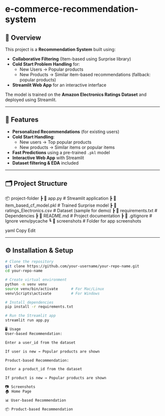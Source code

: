 # e-commerce-recommendation-system

## 📌 Overview
This project is a **Recommendation System** built using:
- **Collaborative Filtering** (Item-based using Surprise library)
- **Cold Start Problem Handling** for:
  - New Users → Popular products
  - New Products → Similar item-based recommendations (fallback: popular products)
- **Streamlit Web App** for an interactive interface

The model is trained on the **Amazon Electronics Ratings Dataset** and deployed using Streamlit.

---

## 🚀 Features
- **Personalized Recommendations** (for existing users)
- **Cold Start Handling**:
  - New users → Top popular products
  - New products → Similar items or popular items
- **Fast Predictions** using a pre-trained `.pkl` model
- **Interactive Web App** with Streamlit
- **Dataset filtering & EDA** included

---

## 🗂 Project Structure
📦 project-folder
┣ 📜 app.py # Streamlit application
┣ 📜 item_based_cf_model.pkl # Trained Surprise model
┣ 📜 ratings_Electronics.csv # Dataset (sample for demo)
┣ 📜 requirements.txt # Dependencies
┣ 📜 README.md # Project documentation
┣ 📜 .gitignore # Ignore venv/pycache
┗ 📂 screenshots # Folder for app screenshots

yaml
Copy
Edit

---

## ⚙️ Installation & Setup
```bash
# Clone the repository
git clone https://github.com/your-username/your-repo-name.git
cd your-repo-name

# Create virtual environment
python -m venv venv
source venv/bin/activate      # For Mac/Linux
venv\Scripts\activate         # For Windows

# Install dependencies
pip install -r requirements.txt

# Run the Streamlit app
streamlit run app.py

🖥 Usage
User-based Recommendation:

Enter a user_id from the dataset

If user is new → Popular products are shown

Product-based Recommendation:

Enter a product_id from the dataset

If product is new → Popular products are shown

📷 Screenshots
🏠 Home Page

📊 User-based Recommendation

📦 Product-based Recommendation